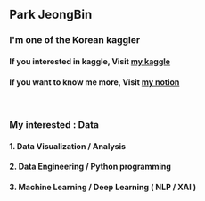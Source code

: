 ## Park JeongBin

### I'm one of the Korean kaggler
#### If you interested in kaggle, Visit [my kaggle](https://www.kaggle.com/jeongbinpark)

#### If you want to know me more, Visit [my notion](https://www.notion.so/Park-Jeong-Bin-f70699ef4a91497ba0e9ec9c033bb8ab)

<br>

### My interested : Data 

#### 1. Data Visualization / Analysis
#### 2.  Data Engineering / Python programming
#### 3. Machine Learning / Deep Learning ( NLP / XAI )

